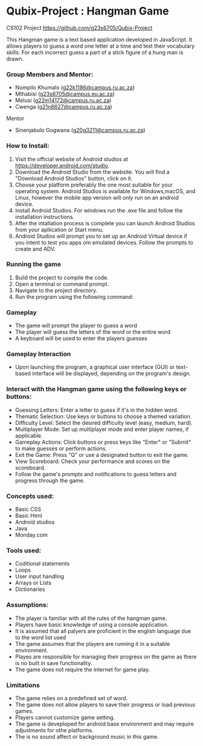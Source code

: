 # Qubix-Project : Hangman Game
CS102 Project
https://github.com/g23s6705/Qubix-Project

This Hangman game is a text based application developed in JavaScript. It allows players to guess a word one letter at a time and test their vocabulary skills. For each incorrect guess a part of a stick figure of a hung man is drawn.

### Group Members and Mentor:
- Nompilo Khumalo (g22k1186@campus.ru.ac.za)
- Mthabisi (g23s6705@campus.eu.ac.za)
- Melusi (g22m14172@campus.ru.ac.za)
- Cwenga (g21n8627@campus.ru.ac.za)

Mentor
- Sinenjabulo Gogwana (g20g3211@campus.ru.ac.za)

### How to Install:
1. Visit the official website of Android studios at https://developer.android.com/studio.
2. Download the Android Studio from the website. You will find a "Download Android Studios" button, click on it.
3. Choose your platform preferably the one most suitable for your operating system. Android Studios is available for Windows,macOS, and Linux, however the mobile app version will only run on an android device.
4. Install Android Studios. For windows run the .exe file and follow the installation instructions.
5. After the intallation process is complete you can launch Android Studios from your apllication or Start menu.
6. Android Studios will prompt you to set up an Android Virtual device if you intent to test you apps om emulated devices. Follow the prompts to create and ADV.

### Running the game
1. Build the project to compile the code.
2. Open a terminal or command prompt.
3. Navigate to the project directory.
4. Run the program using the following command:

### Gameplay
- The game will prompt the player to guess a word
- The player will guess the letters of the word or the entire word
- A keyboard will be used to enter the players guesses
### Gameplay Interaction
- Upon launching the program, a graphical user interface (GUI) or text-based interface will be displayed, depending on the program's design.
 ### Interact with the Hangman game using the following keys or buttons:
- Guessing Letters: Enter a letter to guess if it's in the hidden word.
- Thematic Selection: Use keys or buttons to choose a themed variation.
- Difficulty Level: Select the desired difficulty level (easy, medium, hard).
- Multiplayer Mode: Set up multiplayer mode and enter player names, if applicable.
- Gameplay Actions: Click buttons or press keys like "Enter" or "Submit" to make guesses or perform actions.
- Exit the Game: Press "Q" or use a designated button to exit the game.
- View Scoreboard: Check your performance and scores on the scoreboard.
- Follow the game's prompts and notifications to guess letters and progress through the game.
  
### Concepts used:
- Basic CSS
- Basic Html
- Android studios
- Java
- Monday.com

### Tools used:
- Coditional statements
- Loops
- User input handling
- Arrays or Lists
- Dictionaries
  
### Assumptions:
- The player is familiar with all the rules of the hangman game.
- Players have basic knowledge of using a console application.
- It is assumed that all palyers are proficient in the english language due to the word list used
- The game assumes that the players are running it in a suitable environment.
- Playes are responsible for managing their progress on the game as there is no built in save functionality.
- The game does not require the internet for game play.

### Limitations
- The game relies on a predefined set of word.
- The game does not allow players to save their progress or load previous games.
- Players cannot customize game setting.
- The game is deveploped for android base environment and may require adjustments for othe platforms.
- The is no sound affect or background music in this game.


